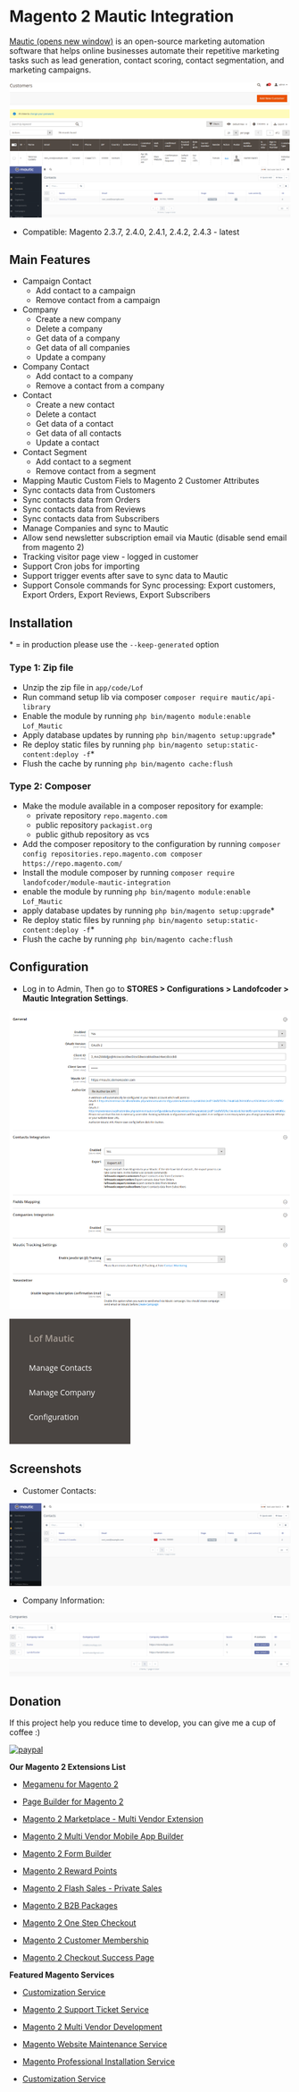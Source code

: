 # Magento 2 Mautic Integration

[Mautic (opens new window)](https://www.mautic.org/) is an open-source marketing automation software that helps online businesses automate their repetitive marketing tasks such as lead generation, contact scoring, contact segmentation, and marketing campaigns.

![Magento 2 Mautic Integration Module](./assets/5_preview.png)

* Compatible: Magento 2.3.7, 2.4.0, 2.4.1, 2.4.2, 2.4.3 - latest

## Main Features

- Campaign Contact
    + Add contact to a campaign
    + Remove contact from a campaign
- Company
    + Create a new company
    + Delete a company
    + Get data of a company
    + Get data of all companies
    + Update a company
- Company Contact
    + Add contact to a company
    + Remove a contact from a company
- Contact
    + Create a new contact
    + Delete a contact
    + Get data of a contact
    + Get data of all contacts
    + Update a contact
- Contact Segment
    + Add contact to a segment
    + Remove contact from a segment
- Mapping Mautic Custom Fiels to Magento 2 Customer Attributes
- Sync contacts data from Customers
- Sync contacts data from Orders
- Sync contacts data from Reviews
- Sync contacts data from Subscribers
- Manage Companies and sync to Mautic
- Allow send newsletter subscription email via Mautic (disable send email from magento 2)
- Tracking visitor page view - logged in customer
- Support Cron jobs for importing
- Support trigger events after save to sync data to Mautic
- Support Console commands for Sync processing: Export customers, Export Orders, Export Reviews, Export Subscribers


## Installation
\* = in production please use the `--keep-generated` option

### Type 1: Zip file

 - Unzip the zip file in `app/code/Lof`
 - Run command setup lib via composer `composer require mautic/api-library`
 - Enable the module by running `php bin/magento module:enable Lof_Mautic`
 - Apply database updates by running `php bin/magento setup:upgrade`\*
 - Re deploy static files by running `php bin/magento setup:static-content:deploy -f`\*
 - Flush the cache by running `php bin/magento cache:flush`

### Type 2: Composer

 - Make the module available in a composer repository for example:
    - private repository `repo.magento.com`
    - public repository `packagist.org`
    - public github repository as vcs
 - Add the composer repository to the configuration by running `composer config repositories.repo.magento.com composer https://repo.magento.com/`
 - Install the module composer by running `composer require landofcoder/module-mautic-integration`
 - enable the module by running `php bin/magento module:enable Lof_Mautic`
 - apply database updates by running `php bin/magento setup:upgrade`\*
 - Re deploy static files by running `php bin/magento setup:static-content:deploy -f`\*
 - Flush the cache by running `php bin/magento cache:flush`


## Configuration

- Log in to Admin, Then go to **STORES > Configurations > Landofcoder > Mautic Integration Settings**.

![Config module](./assets/4_module_settings.png)

![Admin Menu](./assets/3_admin_menu.png)

## Screenshots

- Customer Contacts:

![Contacts](./assets/2_sync_customer_contacts.png)

- Company Information:

![Companies](./assets/1_companies_sync.png)



## Donation

If this project help you reduce time to develop, you can give me a cup of coffee :) 

[![paypal](https://www.paypalobjects.com/en_US/i/btn/btn_donateCC_LG.gif)](https://www.paypal.com/paypalme/allorderdesk)


**Our Magento 2 Extensions List**
* [Megamenu for Magento 2](https://landofcoder.com/magento-2-mega-menu-pro.html/)

* [Page Builder for Magento 2](https://landofcoder.com/magento-2-page-builder.html/)

* [Magento 2 Marketplace - Multi Vendor Extension](https://landofcoder.com/magento-2-marketplace-extension.html/)

* [Magento 2 Multi Vendor Mobile App Builder](https://landofcoder.com/magento-2-multi-vendor-mobile-app.html/)

* [Magento 2 Form Builder](https://landofcoder.com/magento-2-form-builder.html/)

* [Magento 2 Reward Points](https://landofcoder.com/magento-2-reward-points.html/)

* [Magento 2 Flash Sales - Private Sales](https://landofcoder.com/magento-2-flash-sale.html)

* [Magento 2 B2B Packages](https://landofcoder.com/magento-2-b2b-extension-package.html)

* [Magento 2 One Step Checkout](https://landofcoder.com/magento-2-one-step-checkout.html/)

* [Magento 2 Customer Membership](https://landofcoder.com/magento-2-membership-extension.html/)

* [Magento 2 Checkout Success Page](https://landofcoder.com/magento-2-checkout-success-page.html/)


**Featured Magento Services**

* [Customization Service](https://landofcoder.com/magento-2-create-online-store/)

* [Magento 2 Support Ticket Service](https://landofcoder.com/magento-support-ticket.html/)

* [Magento 2 Multi Vendor Development](https://landofcoder.com/magento-2-create-marketplace/)

* [Magento Website Maintenance Service](https://landofcoder.com/magento-2-customization-service/)

* [Magento Professional Installation Service](https://landofcoder.com/magento-2-installation-service.html)

* [Customization Service](https://landofcoder.com/magento-customization-service.html)

